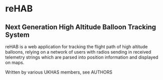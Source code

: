 # reHAB
## Next Generation High Altitude Balloon Tracking System

reHAB is a web application for tracking the flight path of high altitude
balloons, relying on a network of users with radios sending in received
telemetry strings which are parsed into position information and displayed
on maps.


Written by various UKHAS members, see AUTHORS

